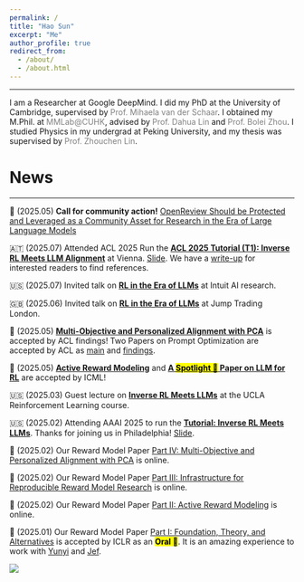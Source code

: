 ```yaml
---
permalink: /
title: "Hao Sun"
excerpt: "Me"
author_profile: true
redirect_from:
  - /about/
  - /about.html
---
```


---

I am a Researcher at Google DeepMind. I did my PhD at the University of Cambridge, supervised by <a href="https://www.vanderschaar-lab.com/prof-mihaela-van-der-schaar/" style="color: gray; text-decoration: none;">Prof. Mihaela van der Schaar</a>. I obtained my M.Phil. at <a href="https://mmlab.ie.cuhk.edu.hk/" style="color: gray; text-decoration: none;">MMLab@CUHK</a>, advised by <a href="http://dahua.site/" style="color: gray; text-decoration: none;">Prof. Dahua Lin</a> and <a href="https://boleizhou.github.io/" style="color: gray; text-decoration: none;">Prof. Bolei Zhou</a>. I studied Physics in my undergrad at Peking University, and my thesis was supervised by <a href="https://zhouchenlin.github.io/" style="color: gray; text-decoration: none;">Prof. Zhouchen Lin</a>.


News
======
---

📌 (2025.05) **Call for community action!** [OpenReview Should be Protected and Leveraged as a
Community Asset for Research in the Era of Large Language Models](https://arxiv.org/abs/2505.21537)

🇦🇹 (2025.07) Attended ACL 2025 Run the [**ACL 2025 Tutorial (T1): Inverse RL Meets LLM Alignment**](https://huggingface.co/papers/2507.13158) at Vienna. [Slide](https://github.com/holarissun/InverseRLmeetsLLMs/blob/main/ACL-2025-Tutorial-July27-final.pdf). We have a [write-up](https://huggingface.co/papers/2507.13158) for interested readers to find references. <be>

🇺🇸 (2025.07) Invited talk on [**RL in the Era of LLMs**](https://sites.google.com/view/irl-llm) at Intuit AI research. <br>

🇬🇧 (2025.06) Invited talk on [**RL in the Era of LLMs**](https://sites.google.com/view/irl-llm) at Jump Trading London. <br>

📄 (2025.05) [**Multi-Objective and Personalized Alignment with PCA**](https://arxiv.org/abs/2502.13131) is accepted by ACL findings! Two Papers on Prompt Optimization are accepted by ACL as [main](https://arxiv.org/pdf/2402.11347) and [findings](https://arxiv.org/pdf/2502.18746). <br> 

📄 (2025.05) [**Active Reward Modeling**](https://arxiv.org/pdf/2502.04354) and [**A <mark>Spotlight 🎉</mark> Paper on LLM for RL**](https://openreview.net/forum?id=5hyfZ2jYfI) are accepted by ICML! <be> 

🇺🇸 (2025.03) Guest lecture on [**Inverse RL Meets LLMs**](https://sites.google.com/view/irl-llm) at the UCLA Reinforcement Learning course. <br>

🇺🇸 (2025.02) Attending AAAI 2025 to run the [**Tutorial: Inverse RL Meets LLMs**](https://sites.google.com/view/irl-llm). Thanks for joining us in Philadelphia! [Slide](https://github.com/holarissun/InverseRLmeetsLLMs/blob/main/IRLxLLMs_Feb25.pdf). <br>

📄 (2025.02) Our Reward Model Paper [Part IV: Multi-Objective and Personalized Alignment with PCA](https://arxiv.org/abs/2502.13131) is online. <br> 

📄 (2025.02) Our Reward Model Paper [Part III: Infrastructure for Reproducible Reward Model Research](https://arxiv.org/pdf/2502.04357) is online. <br> 

📄 (2025.02) Our Reward Model Paper [Part II: Active Reward Modeling](https://arxiv.org/pdf/2502.04354) is online. <br> 

📄 (2025.01) Our Reward Model Paper [Part I: Foundation, Theory, and Alternatives](https://arxiv.org/pdf/2411.04991) is accepted by ICLR as an **<mark>Oral 🎉</mark>**. It is an amazing experience to work with [Yunyi](https://yunyishen.github.io/) and [Jef](https://savior287.github.io/JFT-webpage/).



<a href="https://clustrmaps.com/site/1bysk"  title="Visit tracker"><img src="//www.clustrmaps.com/map_v2.png?d=RtOCs2DxbgCleb2bwL7ZaU9kONDpyPNXGY_Guo_CtaM&cl=ffffff" /></a>

<!--

Education
======
 <span style="font-weight: bold;"> 💪 Ph.D., van der Schaar Lab, University of Cambridge, Jun.2025 (expected)<br>
  </span>
  - Research Topic: Reality-Centric Deep Reinforcement Learning

  <span style="font-weight: bold;"> 🎓 M.Phil., MMLab, The Chinese University of Hong Kong, Sep.2021.<br>
  </span>
  - Thesis:
    <a href="https://github.com/2Groza/MPhil_Thesis/blob/main/MPhil_Thesis.pdf">Toward Practical Deep Reinforcement Learning: Sample-Efficient Self-Supervised Continuous Control</a><br>
  
  - Slide can be found at: 
    <a href="https://github.com/2Groza/MPhil_Thesis/blob/main/Toward%20Practical%20Reinforcement%20Learning.pptx">Slide</a><br>
  <p class="item_desc"></p>
  
  
<span style="font-weight: bold;"> 👨‍🎓 B.Sc., School of Physics & Yuanpei College, Peking University, Jul.2018.<br>
</span>


I worked as an RA at the LCDM group@UIUC. I used to work on cosmology gravitational lensing in Prof.  and Ultracold atom during my undergrad research.
-->
